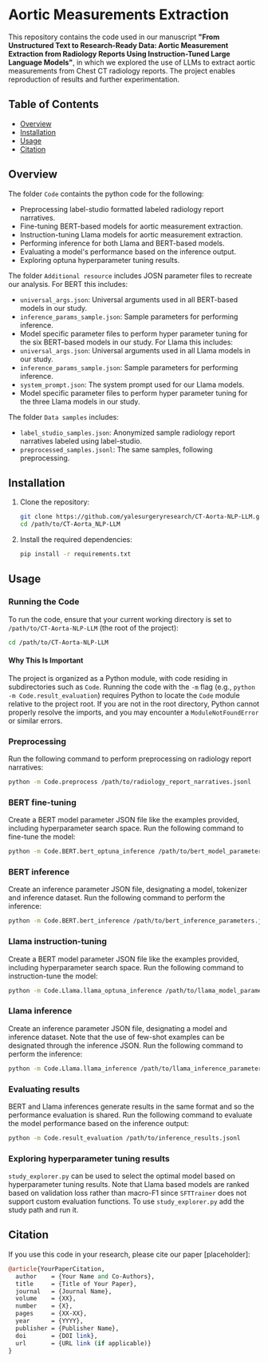 # Aortic Measurements Extraction

This repository contains the code used in our manuscript **"From Unstructured Text to Research-Ready Data: Aortic Measurement Extraction from Radiology Reports Using Instruction-Tuned Large Language Models"**, in which we explored the use of LLMs to extract aortic measurements from Chest CT radiology reports. The project enables reproduction of results and further experimentation.


## Table of Contents

- [Overview](#overview)
- [Installation](#installation)
- [Usage](#usage)
- [Citation](#citation)

## Overview

The folder `Code` containts the python code for the following:
- Preprocessing label-studio formatted labeled radiology report narratives.
- Fine-tuning BERT-based models for aortic measurement extraction.
- Instruction-tuning Llama models for aortic measurement extraction.
- Performing inference for both Llama and BERT-based models.
- Evaluating a model's performance based on the inference output.
- Exploring optuna hyperparameter tuning results.

The folder `Additional resource` includes JOSN parameter files to recreate our analysis.
For BERT this includes:
- `universal_args.json`: Universal arguments used in all BERT-based models in our study.
- `inference_params_sample.json`: Sample parameters for performing inference.
- Model specific parameter files to perform hyper parameter tuning for the six BERT-based models in our study.
For Llama this includes:
- `universal_args.json`: Universal arguments used in all Llama models in our study.
- `inference_params_sample.json`: Sample parameters for performing inference.
- `system_prompt.json`: The system prompt used for our Llama models.
- Model specific parameter files to perform hyper parameter tuning for the three Llama models in our study.

The folder `Data samples` includes:
- `label_studio_samples.json`: Anonymized sample radiology report narratives labeled using label-studio.
- `preprocessed_samples.jsonl`: The same samples, following preprocessing.

## Installation

1. Clone the repository:
   ```bash
   git clone https://github.com/yalesurgeryresearch/CT-Aorta-NLP-LLM.git
   cd /path/to/CT-Aorta_NLP-LLM
   ```

2. Install the required dependencies:
   ```bash
   pip install -r requirements.txt
   ```

## Usage

### Running the Code
To run the code, ensure that your current working directory is set to `/path/to/CT-Aorta-NLP-LLM` (the root of the project):
```bash
cd /path/to/CT-Aorta-NLP-LLM
```

#### Why This Is Important
The project is organized as a Python module, with code residing in subdirectories such as `Code`. Running the code with the `-m` flag (e.g., `python -m Code.result_evaluation`) requires Python to locate the `Code` module relative to the project root. If you are not in the root directory, Python cannot properly resolve the imports, and you may encounter a `ModuleNotFoundError` or similar errors.

### Preprocessing
Run the following command to perform preprocessing on radiology report narratives:
```bash
python -m Code.preprocess /path/to/radiology_report_narratives.jsonl
```

### BERT fine-tuning
Create a BERT model parameter JSON file like the examples provided, including hyperparameter search space.
Run the following command to fine-tune the model:
```bash
python -m Code.BERT.bert_optuna_inference /path/to/bert_model_parameters.json
```

### BERT inference
Create an inference parameter JSON file, designating a model, tokenizer and inference dataset. 
Run the following command to perform the inference:
```bash
python -m Code.BERT.bert_inference /path/to/bert_inference_parameters.json
```

### Llama instruction-tuning
Create a BERT model parameter JSON file like the examples provided, including hyperparameter search space.
Run the following command to instruction-tune the model:
```bash
python -m Code.Llama.llama_optuna_inference /path/to/llama_model_parameters.json
```

### Llama inference
Create an inference parameter JSON file, designating a model and inference dataset. Note that the use of few-shot examples can be designated through the inference JSON.
Run the following command to perform the inference:
```bash
python -m Code.Llama.llama_inference /path/to/llama_inference_parameters.json
```

### Evaluating results
BERT and Llama inferences generate results in the same format and so the performance evaluation is shared.
Run the following command to evaluate the model performance based on the inference output:
```bash
python -m Code.result_evaluation /path/to/inference_results.jsonl
```

### Exploring hyperparameter tuning results
`study_explorer.py` can be used to select the optimal model based on hyperparameter tuning results. Note that Llama based models are ranked based on validation loss rather than macro-F1 since `SFTTrainer` does not support custom evaluation functions. To use `study_explorer.py` add the study path and run it. 

## Citation

If you use this code in your research, please cite our paper \[placeholder\]:

```perl
@article{YourPaperCitation,
  author    = {Your Name and Co-Authors},
  title     = {Title of Your Paper},
  journal   = {Journal Name},
  volume    = {XX},
  number    = {X},
  pages     = {XX-XX},
  year      = {YYYY},
  publisher = {Publisher Name},
  doi       = {DOI link},
  url       = {URL link (if applicable)}
}
```